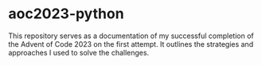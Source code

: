 # aoc2023-python
This repository serves as a documentation of my successful completion of the Advent of Code 2023 on the first attempt. It outlines the strategies and approaches I used to solve the challenges.
